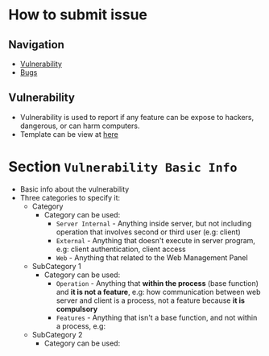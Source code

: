 # How to submit issue


## Navigation
- [Vulnerability](#vulnerability)
- [Bugs](#bugs)


## Vulnerability
- Vulnerability is used to report if any feature can be expose to hackers, dangerous, or can harm computers.
- Template can be view at [here](https://github.com/AFEIJIAN/PyPosts/blob/master/.github/ISSUE_TEMPLATE/vulnerability-report.md)

# Section `Vulnerability Basic Info`
- Basic info about the vulnerability
- Three categories to specify it:
  - Category
    - Category can be used:
      - `Server Internal` - Anything inside server, but not including operation that involves second or third user (e.g: client)
      - `External` - Anything that doesn't execute in server program, e.g: client authentication, client access
      - `Web` - Anything that related to the Web Management Panel
  - SubCategory 1
    - Category can be used:
      - `Operation` - Anything that **within the process** (base function) and **it is not a feature**, e.g: how communication between web server and client is a process, not a feature because **it is compulsory** 
      - `Features` - Anything that isn't a base function, and not within a process, e.g: 
  - SubCategory 2
    - Category can be used:

